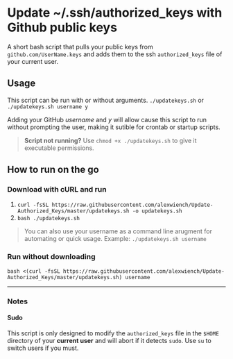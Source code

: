 # Update ~/.ssh/authorized_keys with Github public keys

A short bash script that pulls your public keys from `github.com/UserName.keys` and adds them to the ssh `authorized_keys` file of your current user.

## Usage

This script can be run with or without arguments.
`./updatekeys.sh` or `./updatekeys.sh username y`

Adding your GitHub _username_ and _y_ will allow cause this script to run without prompting the user, making it sutible for crontab or startup scripts.

> **Script not running?**
> Use `chmod +x ./updatekeys.sh` to give it executable permissions.

## How to run on the go

### Download with cURL and run

1. `curl -fsSL https://raw.githubusercontent.com/alexwiench/Update-Authorized_Keys/master/updatekeys.sh -o updatekeys.sh`
2. `bash ./updatekeys.sh`

> You can also use your username as a command line arugment for automating or quick usage.
> Example: `./updatekeys.sh username`

### Run without downloading

`bash <(curl -fsSL https://raw.githubusercontent.com/alexwiench/Update-Authorized_Keys/master/updatekeys.sh) username`

---

### Notes

#### Sudo

This script is only designed to modify the `authorized_keys` file in the `$HOME` directory of your **current user** and will abort if it detects `sudo`.
Use `su` to switch users if you must.

